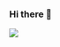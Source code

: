 ### Hi there 👋

<img src="https://capsule-render.vercel.app/api?type=venom&color=auto&height=200&section=header&text=안녕베리🍓&fontSize=50" />

<!--
**mingeeKim/mingeeKim** is a ✨ _special_ ✨ repository because its `README.md` (this file) appears on your GitHub profile.

Here are some ideas to get you started:

- 🔭 I’m currently working on ...
- 🌱 I’m currently learning ...
- 👯 I’m looking to collaborate on ...
- 🤔 I’m looking for help with ...
- 💬 Ask me about ...
- 📫 How to reach me: ...
- 😄 Pronouns: ...
- ⚡ Fun fact: ...
-->
